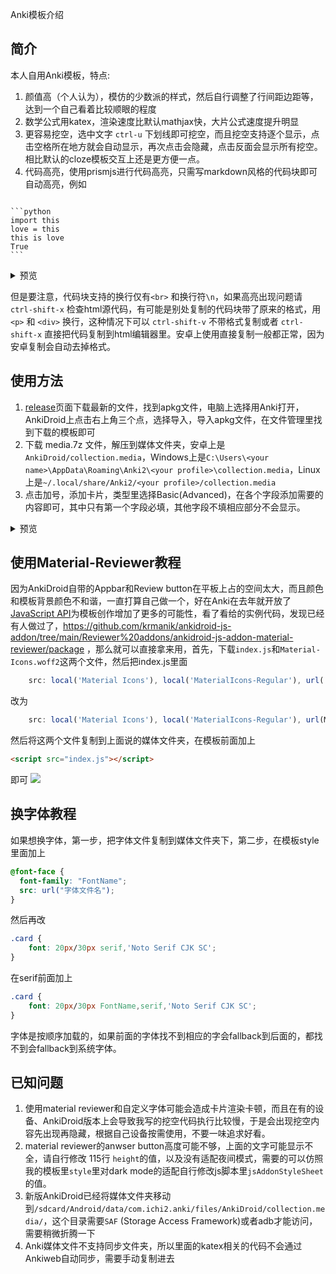 Anki模板介绍

## 简介
本人自用Anki模板，特点:
1. 颜值高（个人认为），模仿的少数派的样式，然后自行调整了行间距边距等，达到一个自己看着比较顺眼的程度
2. 数学公式用katex，渲染速度比默认mathjax快，大片公式速度提升明显
3. 更容易挖空，选中文字 `ctrl-u` 下划线即可挖空，而且挖空支持逐个显示，点击空格所在地方就会自动显示，再次点击会隐藏，点击反面会显示所有挖空。相比默认的cloze模板交互上还是更方便一点。
4. 代码高亮，使用prismjs进行代码高亮，只需写markdown风格的代码块即可自动高亮，例如

<pre><code>
```python
import this
love = this
this is love
True
```
</code></pre>

<details><summary>预览</summary>
<img src="https://s1.ax1x.com/2023/01/13/pSKC3y6.png">
</details>

但是要注意，代码块支持的换行仅有`<br>` 和换行符`\n`，如果高亮出现问题请 `ctrl-shift-x` 检查html源代码，有可能是别处复制的代码块带了原来的格式，用 `<p>` 和 `<div>` 换行，这种情况下可以 `ctrl-shift-v` 不带格式复制或者 `ctrl-shift-x` 直接把代码复制到html编辑器里。安卓上使用直接复制一般都正常，因为安卓复制会自动去掉格式。

## 使用方法
1. [release](https://github.com/cyliu-phy/simple-anki-template/releases)页面下载最新的文件，找到apkg文件，电脑上选择用Anki打开，AnkiDroid上点击右上角三个点，选择导入，导入apkg文件，在文件管理里找到下载的模板即可
2. 下载 media.7z 文件，解压到媒体文件夹，安卓上是`AnkiDroid/collection.media`，Windows上是`C:\Users\<your name>\AppData\Roaming\Anki2\<your profile>\collection.media`，Linux上是`~/.local/share/Anki2/<your profile>/collection.media`
3. 点击加号，添加卡片，类型里选择Basic(Advanced)，在各个字段添加需要的内容即可，其中只有第一个字段必填，其他字段不填相应部分不会显示。

<details><summary>预览</summary>
<img src="https://s1.ax1x.com/2023/01/13/pSKCD6P.png">
<img src="https://s1.ax1x.com/2023/01/13/pSKC60S.png">
<img src="https://s1.ax1x.com/2023/01/13/pSKC2kQ.png">
<img src="https://s1.ax1x.com/2023/01/13/pSKCWfs.png">
</details>

## 使用Material-Reviewer教程
因为AnkiDroid自带的Appbar和Review button在平板上占的空间太大，而且颜色和模板背景颜色不和谐，一直打算自己做一个，好在Anki在去年就开放了[JavaScript API](https://github.com/ankidroid/Anki-Android/wiki/AnkiDroid-Javascript-API)为模板创作增加了更多的可能性，看了看给的实例代码，发现已经有人做过了，https://github.com/krmanik/ankidroid-js-addon/tree/main/Reviewer%20addons/ankidroid-js-addon-material-reviewer/package ，那么就可以直接拿来用，首先，下载`index.js`和`Material-Icons.woff2`这两个文件，然后把index.js里面
```js
    src: local('Material Icons'), local('MaterialIcons-Regular'), url(../addons/ankidroid-js-addon-material-reviewer/package/Material-Icons.woff2);
```
改为
```js
    src: local('Material Icons'), local('MaterialIcons-Regular'), url(Material-Icons.woff2);
```
然后将这两个文件复制到上面说的媒体文件夹，在模板前面加上
```html
<script src="index.js"></script>
```
即可
![](https://s1.ax1x.com/2023/05/02/p9GGfyT.jpg)

## 换字体教程
如果想换字体，第一步，把字体文件复制到媒体文件夹下，第二步，在模板style里面加上
```css
@font-face {
  font-family: "FontName";
  src: url("字体文件名");
}
```

然后再改
```css
.card {
	font: 20px/30px serif,'Noto Serif CJK SC';
}
```
在serif前面加上
```css
.card {
	font: 20px/30px FontName,serif,'Noto Serif CJK SC';
}
```
字体是按顺序加载的，如果前面的字体找不到相应的字会fallback到后面的，都找不到会fallback到系统字体。

## 已知问题
1. 使用material reviewer和自定义字体可能会造成卡片渲染卡顿，而且在有的设备、AnkiDroid版本上会导致我写的挖空代码执行比较慢，于是会出现挖空内容先出现再隐藏，根据自己设备按需使用，不要一味追求好看。
2. material reviewer的anwser button高度可能不够，上面的文字可能显示不全，请自行修改 115行 `height`的值，以及没有适配夜间模式，需要的可以仿照我的模板里`style`里对dark mode的适配自行修改js脚本里`jsAddonStyleSheet`的值。
3. 新版AnkiDroid已经将媒体文件夹移动到`/sdcard/Android/data/com.ichi2.anki/files/AnkiDroid/collection.media/`，这个目录需要`SAF` (Storage Access Framework)或者adb才能访问，需要稍微折腾一下
4. Anki媒体文件不支持同步文件夹，所以里面的katex相关的代码不会通过Ankiweb自动同步，需要手动复制进去
